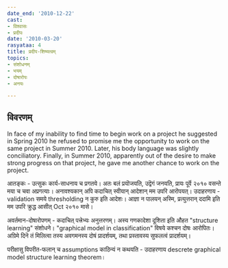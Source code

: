 ```yaml
---
date_end: '2010-12-22'
cast:
- विश्वासः
- प्रदीपः
date: '2010-03-20'
rasyataa: 4
title: प्रदीप-शिष्यत्वम्
topics:
- संशोधनम्
- भयम्
- दोषारोपः
- अनयः

---
```


## विवरणम्
In face of my inability to find time to begin work on a project he suggested in Spring 2010 he refused to promise me the opportunity to work on the same project in Summer 2010. Later, his body language was slightly conciliatory. Finally, in Summer 2010, apparently out of the desire to make strong progress on that project, he gave me another chance to work on the project.

आतङ्कः - उत्सुकः कार्य-साधनाय च प्रगतये। अतः बलं प्रयॊजयति, उद्वॆगं जनयति, प्रायः पूर्वॆ २०१० वसन्ते मया च चवा अप्रगत्याः। अनावश्यकान् अपि कदाचित् स्वीयान् आदेशान् मम उपरि आरॊपयत्। उदाहरणाय - validation समये thresholding न कुरु इति आदेशः। आज्ञा न पालयन् अस्मि, प्रत्युत्तरान् ददामि इति मम उपरि क्रुद्ध आसीत् Oct २०१० मासे। 

अवर्तमान-दोषारोपणम् - कदाचित् पत्त्रेभ्यः अनुत्तरणम्। अस्य गणकादेशा दूशिता इति औहत "structure learning" संशोधने। "graphical model in classification" विषये कश्चन दोषः आरोपितः। अग्रिमे दिनॆ तं मिलित्वा तस्य अवगमनस्य दोषं प्रादर्शयम्, तथा प्रस्तावस्य सुफलत्वं प्रादर्शयम्। 

परीक्षासु विपरीत-फलान् च assumptions काठिन्यं न कथयति - उदाहरणाय descrete graphical model structure learning theorem।


